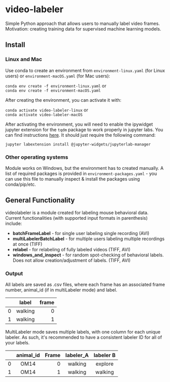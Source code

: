 # video-labeler
Simple Python approach that allows users to manually label video frames. Motivation: creating training data for supervised machine learning models. 

## Install

### Linux and Mac
Use conda to create an environment from `environment-linux.yaml` (for Linux users) or `environment-macOS.yaml` (for Mac users):

`conda env create -f environment-linux.yaml` or  
`conda env create -f environment-macOS.yaml`

After creating the environment, you can activate it with:

`conda activate video-labeler-linux` or   
`conda activate video-labeler-macOS`

After activating the environment, you will need to enable the ipywidget jupyter extension for the `tqdm` package to work properly in jupyter labs. You can find instructions [here](https://ipywidgets.readthedocs.io/en/stable/user_install.html#installing-the-jupyterlab-extension). It should just require the following command: 

`jupyter labextension install @jupyter-widgets/jupyterlab-manager`


### Other operating systems
Module works on Windows, but the environment has to created manually. A list of required packages is provided in `environment-packages.yaml` - you can use this file to manually inspect & install the packages using conda/pip/etc.

## General Functionality
videolabeler is a module created for labeling mouse behavioral data. Current functionalities (with supported input formats in parenthesis) include:

* __batchFrameLabel__ - for single user labeling single recording (AVI)
* __multiLabelerBatchLabel__ - for multiple users labeling multiple recordings at once (TIFF)
* __relabel__ - for relabeling of fully labeled videos (TIFF, AVI)
* __windows_and_inspect__ - for random spot-checking of behavioral labels. Does not allow creation/adjustment of labels. (TIFF, AVI)


### Output

All labels are saved as .csv files, where each frame has an associated frame number, animal_id (if in multiLabeler mode) and label.

|           |   label       | frame |
| ----------|:-------------:| -----:|
| 0         | walking       |   0   |
| 1         | walking       |   1   |


MultiLabeler mode saves multiple labels, with one column for each unique labeler. As such, it's recommended to have a consistent labeler ID for all of your labels.


|           |   animal_id   | Frame |  labeler_A |  labeler B |
| ----------|:-------------:| -----:|:----------:|:----------:|
| 0         | OM14          |   0   |walking     | explore    |
| 1         | OM14          |   1   |walking     | walking    |
